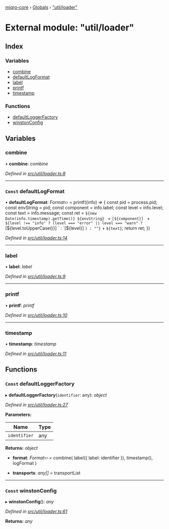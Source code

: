 [miqro-core](../README.md) › [Globals](../globals.md) › ["util/loader"](_util_loader_.md)

# External module: "util/loader"

## Index

### Variables

* [combine](_util_loader_.md#combine)
* [defaultLogFormat](_util_loader_.md#const-defaultlogformat)
* [label](_util_loader_.md#label)
* [printf](_util_loader_.md#printf)
* [timestamp](_util_loader_.md#timestamp)

### Functions

* [defaultLoggerFactory](_util_loader_.md#const-defaultloggerfactory)
* [winstonConfig](_util_loader_.md#const-winstonconfig)

## Variables

###  combine

• **combine**: *combine*

*Defined in [src/util/loader.ts:8](https://github.com/claukers/miqro-core/blob/4847fd5/src/util/loader.ts#L8)*

___

### `Const` defaultLogFormat

• **defaultLogFormat**: *Format‹›* = printf((info) => {
  const pid = process.pid;
  const envString = pid;
  const component = info.label;
  const level = info.level;
  const text = info.message;
  const ret = `${new Date(info.timestamp).getTime()} ${envString} ` +
    `[${component}] ` +
    `${level !== "info" ? (level === "error" || level === "warn" ? `[${level.toUpperCase()}] ` : `[${level}] `) : ""}` +
    `${text}`;
  return ret;
})

*Defined in [src/util/loader.ts:14](https://github.com/claukers/miqro-core/blob/4847fd5/src/util/loader.ts#L14)*

___

###  label

• **label**: *label*

*Defined in [src/util/loader.ts:9](https://github.com/claukers/miqro-core/blob/4847fd5/src/util/loader.ts#L9)*

___

###  printf

• **printf**: *printf*

*Defined in [src/util/loader.ts:10](https://github.com/claukers/miqro-core/blob/4847fd5/src/util/loader.ts#L10)*

___

###  timestamp

• **timestamp**: *timestamp*

*Defined in [src/util/loader.ts:11](https://github.com/claukers/miqro-core/blob/4847fd5/src/util/loader.ts#L11)*

## Functions

### `Const` defaultLoggerFactory

▸ **defaultLoggerFactory**(`identifier`: any): *object*

*Defined in [src/util/loader.ts:27](https://github.com/claukers/miqro-core/blob/4847fd5/src/util/loader.ts#L27)*

**Parameters:**

Name | Type |
------ | ------ |
`identifier` | any |

**Returns:** *object*

* **format**: *Format‹›* = combine(
      label({
        label: identifier
      }),
      timestamp(),
      logFormat
    )

* **transports**: *any[]* = transportList

___

### `Const` winstonConfig

▸ **winstonConfig**(): *any*

*Defined in [src/util/loader.ts:61](https://github.com/claukers/miqro-core/blob/4847fd5/src/util/loader.ts#L61)*

**Returns:** *any*
